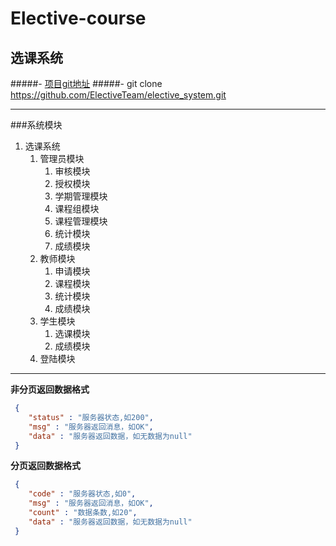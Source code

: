 # Elective-course
## 选课系统
#####- [项目git地址](https://github.com/LYLYuLongLiu/Elective-course)
#####- git clone https://github.com/ElectiveTeam/elective_system.git

***

###系统模块
1. 选课系统
    1. 管理员模块
        1. 审核模块
        2. 授权模块
        3. 学期管理模块
        4. 课程组模块
        5. 课程管理模块
        6. 统计模块
        7. 成绩模块
    2. 教师模块
        1. 申请模块
        2. 课程模块
        3. 统计模块
        4. 成绩模块
    3. 学生模块
        1. 选课模块
        2. 成绩模块
    4. 登陆模块
***

**非分页返回数据格式**  
```json
 {
    "status" : "服务器状态,如200",
    "msg" : "服务器返回消息，如OK",
    "data" : "服务器返回数据，如无数据为null"
 }
```

**分页返回数据格式**
```json
 {
    "code" : "服务器状态,如0",
    "msg" : "服务器返回消息，如OK",
    "count" : "数据条数,如20",
    "data" : "服务器返回数据，如无数据为null"
 }
```